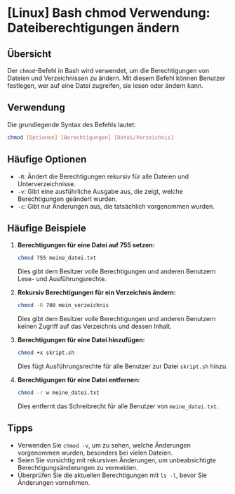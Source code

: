 # [Linux] Bash chmod Verwendung: Dateiberechtigungen ändern

## Übersicht
Der `chmod`-Befehl in Bash wird verwendet, um die Berechtigungen von Dateien und Verzeichnissen zu ändern. Mit diesem Befehl können Benutzer festlegen, wer auf eine Datei zugreifen, sie lesen oder ändern kann.

## Verwendung
Die grundlegende Syntax des Befehls lautet:

```bash
chmod [Optionen] [Berechtigungen] [Datei/Verzeichnis]
```

## Häufige Optionen
- `-R`: Ändert die Berechtigungen rekursiv für alle Dateien und Unterverzeichnisse.
- `-v`: Gibt eine ausführliche Ausgabe aus, die zeigt, welche Berechtigungen geändert wurden.
- `-c`: Gibt nur Änderungen aus, die tatsächlich vorgenommen wurden.

## Häufige Beispiele
1. **Berechtigungen für eine Datei auf 755 setzen:**
   ```bash
   chmod 755 meine_datei.txt
   ```
   Dies gibt dem Besitzer volle Berechtigungen und anderen Benutzern Lese- und Ausführungsrechte.

2. **Rekursiv Berechtigungen für ein Verzeichnis ändern:**
   ```bash
   chmod -R 700 mein_verzeichnis
   ```
   Dies gibt dem Besitzer volle Berechtigungen und anderen Benutzern keinen Zugriff auf das Verzeichnis und dessen Inhalt.

3. **Berechtigungen für eine Datei hinzufügen:**
   ```bash
   chmod +x skript.sh
   ```
   Dies fügt Ausführungsrechte für alle Benutzer zur Datei `skript.sh` hinzu.

4. **Berechtigungen für eine Datei entfernen:**
   ```bash
   chmod -r w meine_datei.txt
   ```
   Dies entfernt das Schreibrecht für alle Benutzer von `meine_datei.txt`.

## Tipps
- Verwenden Sie `chmod -v`, um zu sehen, welche Änderungen vorgenommen wurden, besonders bei vielen Dateien.
- Seien Sie vorsichtig mit rekursiven Änderungen, um unbeabsichtigte Berechtigungsänderungen zu vermeiden.
- Überprüfen Sie die aktuellen Berechtigungen mit `ls -l`, bevor Sie Änderungen vornehmen.